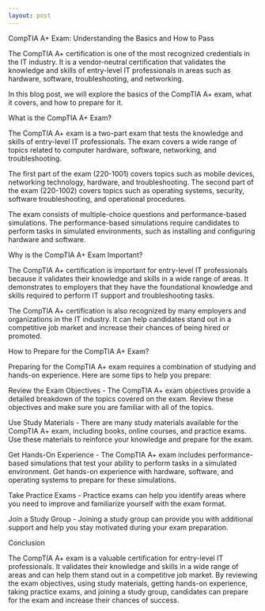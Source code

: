 ```yaml
---
layout: post
---
```


CompTIA A+ Exam: Understanding the Basics and How to Pass

The CompTIA A+ certification is one of the most recognized credentials in the IT industry. It is a vendor-neutral certification that validates the knowledge and skills of entry-level IT professionals in areas such as hardware, software, troubleshooting, and networking.

In this blog post, we will explore the basics of the CompTIA A+ exam, what it covers, and how to prepare for it.

What is the CompTIA A+ Exam?

The CompTIA A+ exam is a two-part exam that tests the knowledge and skills of entry-level IT professionals. The exam covers a wide range of topics related to computer hardware, software, networking, and troubleshooting.

The first part of the exam (220-1001) covers topics such as mobile devices, networking technology, hardware, and troubleshooting. The second part of the exam (220-1002) covers topics such as operating systems, security, software troubleshooting, and operational procedures.

The exam consists of multiple-choice questions and performance-based simulations. The performance-based simulations require candidates to perform tasks in simulated environments, such as installing and configuring hardware and software.

Why is the CompTIA A+ Exam Important?

The CompTIA A+ certification is important for entry-level IT professionals because it validates their knowledge and skills in a wide range of areas. It demonstrates to employers that they have the foundational knowledge and skills required to perform IT support and troubleshooting tasks.

The CompTIA A+ certification is also recognized by many employers and organizations in the IT industry. It can help candidates stand out in a competitive job market and increase their chances of being hired or promoted.

How to Prepare for the CompTIA A+ Exam?

Preparing for the CompTIA A+ exam requires a combination of studying and hands-on experience. Here are some tips to help you prepare:

Review the Exam Objectives - The CompTIA A+ exam objectives provide a detailed breakdown of the topics covered on the exam. Review these objectives and make sure you are familiar with all of the topics.

Use Study Materials - There are many study materials available for the CompTIA A+ exam, including books, online courses, and practice exams. Use these materials to reinforce your knowledge and prepare for the exam.

Get Hands-On Experience - The CompTIA A+ exam includes performance-based simulations that test your ability to perform tasks in a simulated environment. Get hands-on experience with hardware, software, and operating systems to prepare for these simulations.

Take Practice Exams - Practice exams can help you identify areas where you need to improve and familiarize yourself with the exam format.

Join a Study Group - Joining a study group can provide you with additional support and help you stay motivated during your exam preparation.

Conclusion

The CompTIA A+ exam is a valuable certification for entry-level IT professionals. It validates their knowledge and skills in a wide range of areas and can help them stand out in a competitive job market. By reviewing the exam objectives, using study materials, getting hands-on experience, taking practice exams, and joining a study group, candidates can prepare for the exam and increase their chances of success.